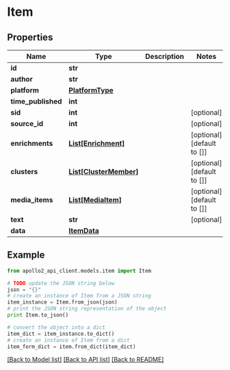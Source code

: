 # Item


## Properties
Name | Type | Description | Notes
------------ | ------------- | ------------- | -------------
**id** | **str** |  | 
**author** | **str** |  | 
**platform** | [**PlatformType**](PlatformType.md) |  | 
**time_published** | **int** |  | 
**sid** | **int** |  | [optional] 
**source_id** | **int** |  | [optional] 
**enrichments** | [**List[Enrichment]**](Enrichment.md) |  | [optional] [default to []]
**clusters** | [**List[ClusterMember]**](ClusterMember.md) |  | [optional] [default to []]
**media_items** | [**List[MediaItem]**](MediaItem.md) |  | [optional] [default to []]
**text** | **str** |  | [optional] 
**data** | [**ItemData**](ItemData.md) |  | 

## Example

```python
from apollo2_api_client.models.item import Item

# TODO update the JSON string below
json = "{}"
# create an instance of Item from a JSON string
item_instance = Item.from_json(json)
# print the JSON string representation of the object
print Item.to_json()

# convert the object into a dict
item_dict = item_instance.to_dict()
# create an instance of Item from a dict
item_form_dict = item.from_dict(item_dict)
```
[[Back to Model list]](../README.md#documentation-for-models) [[Back to API list]](../README.md#documentation-for-api-endpoints) [[Back to README]](../README.md)


